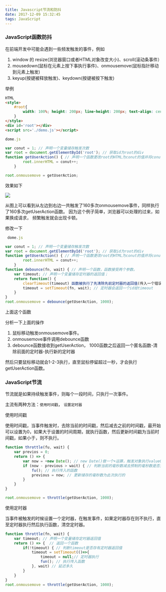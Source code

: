 ```yaml
---
title: Javascript节流和防抖
date: 2017-12-09 15:32:45
tags: JavaScript
---
```



###  JavaScript函数防抖

在前端开发中可能会遇到一些频发触发的事件，例如
1.	window 的 resize(浏览器窗口或者HTML对象改变大小)、scroll(滚动条事件）
2.	mousedown(鼠标在元素上按下事执行事件)、onmousemove(鼠标指针移动到元素上触发)
3.	keyup(按键被释放触发)、keydown(按键被按下触发)
<!-- more -->
举例

```HTML
HTML
<style>
	#root{
		width: 100%; height: 200px; line-height: 200px; text-align: center; color: #fff; background-color: #444; font-size: 30px;
	}
</style>
<div id='root'></div>
<script src='./demo.js'></script>

```
```js
dome.js

var conut = 1; // 声明一个变量储存触发次数
var root = document.getElementById('root'); // 获取id为root的div
function getUserAction() { // 声明一个函数更改root的HTML为conut的值并将conut值++
		root.innerHTML = conut++;
	}

root.onmousemove = getUserAction;

```
效果如下


![](https://github.com/mqyqingfeng/Blog/raw/master/Images/debounce/debounce.gif)


从图上可以看到从左边到右边一共触发了160多次onmousemove事件，同样执行了160多次getUserAction函数。
因为这个例子简单，浏览器可以处理的过来，如果换成请求， 频繁触发就会出现卡顿。

修改一下

```js
 dome.js

var conut = 1; // 声明一个变量储存触发次数
var root = document.getElementById('root'); // 获取id为root的div
function getUserAction() { // 声明一个函数更改root的HTML为conut的值并将conut值++
		root.innerHTML = conut++;
	}
function debounce(fn, wait) { // 声明一个函数，函数接受两个参数。
	var timeout; // 声明一个变量储存定时器的返回值；
	return function() {
		clearTimeout(timeout) 函数被执行了先清除先前定时器的返回值(传入一个错误的ID 给 clearTime 不会有任何影响（也不会抛出异常）)
        timeout = setTimeout(fn, wait); // 定时器会返回一个id给timeout
	}
}
root.onmousemove = debounce(getUserAction, 1000);

```
上面这个函数

分析一下上面的操作
1. 鼠标移动触发onmousemove事件。
2. onmousemove事件调用debounce函数
3.	debounce函数接收到getUserAction， 1000函数之后返回一个匿名函数-清除前面的定时器-执行新的定时器

然后只要鼠标移动就会1-2-3执行，直至鼠标停留超过一秒，才会执行getUserAction函数。

###		JavaScript节流

节流就是如果持续触发事件，则每个一段时间，只执行一次事件。

主流有两种方法：`使用时间戳`， `设置定时器`

使用时间戳

使用时间戳，当事件触发时，去除当前的时间戳，然后减去之前的时间戳，最开始可以设置为0，如果大于设置的时间周期，就执行函数，然后更新时间戳为当前时间戳，如果小于，则不执行。

```js
function throttle(fu, wait) {
	var previos = 0;
	return () => {
		var now = +new Date(); // new Date()做一个+运算，触发对象执行valueOf进行求值得到为毫秒数
		if (now - previous > wait) { // 判断当前的毫秒数减去预制的毫秒数是否大于传入参数的设置
            fu(); // 执行传入的函数
            previous = now; // 更新储存的毫秒数为此次执行的
		}
	}
}

root.onmousemove = throttle(getUserAction, 1000);
```

使用定时器

当事件被触发的时候设置一个定时器，在触发事件，如果定时器存在则不执行，直至定时器执行然后执行函数，清空定时器。

```js
function throttle(fn, wait) {
	var timeout; // 声明一个变量储存定时器返回值
	return () => {  // 返回一个函数
		if(!timeout) { // 判断timeout是否存有定时器返回值
			timeout = setTimeout(()=>{
				timeout = null;// 定时器执行
				fun(); // 执行传入函数
			}, wait) // 延迟多久
		}
	}
}
root.onmousemove = throttle(getUserAction, 1000);
```